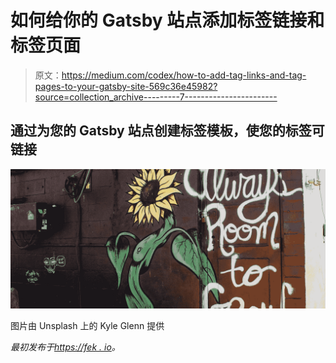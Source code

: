 # 如何给你的 Gatsby 站点添加标签链接和标签页面

> 原文：<https://medium.com/codex/how-to-add-tag-links-and-tag-pages-to-your-gatsby-site-569c36e45982?source=collection_archive---------7----------------------->

## 通过为您的 Gatsby 站点创建标签模板，使您的标签可链接

![](img/e6d9c198d29bc81b493ce63eb6961ef2.png)

图片由 Unsplash 上的 Kyle Glenn 提供

*最初发布于*[*https://fek . io*](https://fek.io/blog/how-to-add-tag-links-and-tag-pages-to-your-gatsby-site/)*。*